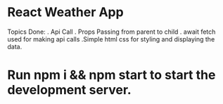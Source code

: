 # React Weather App
Topics Done:
. Api Call
. Props Passing from parent to child 
. await fetch used for making api calls
.Simple html css for styling and displaying the data.
# Run npm i && npm start to start the development server.

